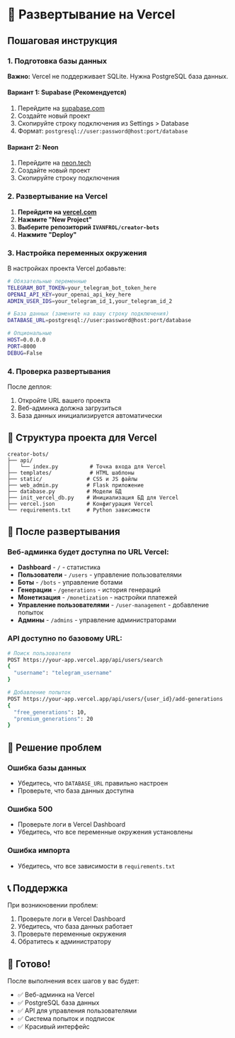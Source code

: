 # 🚀 Развертывание на Vercel

## Пошаговая инструкция

### 1. Подготовка базы данных

**Важно:** Vercel не поддерживает SQLite. Нужна PostgreSQL база данных.

#### Вариант 1: Supabase (Рекомендуется)
1. Перейдите на [supabase.com](https://supabase.com)
2. Создайте новый проект
3. Скопируйте строку подключения из Settings > Database
4. Формат: `postgresql://user:password@host:port/database`

#### Вариант 2: Neon
1. Перейдите на [neon.tech](https://neon.tech)
2. Создайте новый проект
3. Скопируйте строку подключения

### 2. Развертывание на Vercel

1. **Перейдите на [vercel.com](https://vercel.com)**
2. **Нажмите "New Project"**
3. **Выберите репозиторий `IVANFROL/creator-bots`**
4. **Нажмите "Deploy"**

### 3. Настройка переменных окружения

В настройках проекта Vercel добавьте:

```bash
# Обязательные переменные
TELEGRAM_BOT_TOKEN=your_telegram_bot_token_here
OPENAI_API_KEY=your_openai_api_key_here
ADMIN_USER_IDS=your_telegram_id_1,your_telegram_id_2

# База данных (замените на вашу строку подключения)
DATABASE_URL=postgresql://user:password@host:port/database

# Опциональные
HOST=0.0.0.0
PORT=8000
DEBUG=False
```

### 4. Проверка развертывания

После деплоя:
1. Откройте URL вашего проекта
2. Веб-админка должна загрузиться
3. База данных инициализируется автоматически

## 🔧 Структура проекта для Vercel

```
creator-bots/
├── api/
│   └── index.py          # Точка входа для Vercel
├── templates/            # HTML шаблоны
├── static/              # CSS и JS файлы
├── web_admin.py         # Flask приложение
├── database.py          # Модели БД
├── init_vercel_db.py    # Инициализация БД для Vercel
├── vercel.json          # Конфигурация Vercel
└── requirements.txt     # Python зависимости
```

## 📱 После развертывания

### Веб-админка будет доступна по URL Vercel:

- **Dashboard** - `/` - статистика
- **Пользователи** - `/users` - управление пользователями
- **Боты** - `/bots` - управление ботами
- **Генерации** - `/generations` - история генераций
- **Монетизация** - `/monetization` - настройки платежей
- **Управление пользователями** - `/user-management` - добавление попыток
- **Админы** - `/admins` - управление администраторами

### API доступно по базовому URL:

```bash
# Поиск пользователя
POST https://your-app.vercel.app/api/users/search
{
  "username": "telegram_username"
}

# Добавление попыток
POST https://your-app.vercel.app/api/users/{user_id}/add-generations
{
  "free_generations": 10,
  "premium_generations": 20
}
```

## 🐛 Решение проблем

### Ошибка базы данных
- Убедитесь, что `DATABASE_URL` правильно настроен
- Проверьте, что база данных доступна

### Ошибка 500
- Проверьте логи в Vercel Dashboard
- Убедитесь, что все переменные окружения установлены

### Ошибка импорта
- Убедитесь, что все зависимости в `requirements.txt`

## 📞 Поддержка

При возникновении проблем:
1. Проверьте логи в Vercel Dashboard
2. Убедитесь, что база данных работает
3. Проверьте переменные окружения
4. Обратитесь к администратору

## 🎯 Готово!

После выполнения всех шагов у вас будет:
- ✅ Веб-админка на Vercel
- ✅ PostgreSQL база данных
- ✅ API для управления пользователями
- ✅ Система попыток и подписок
- ✅ Красивый интерфейс